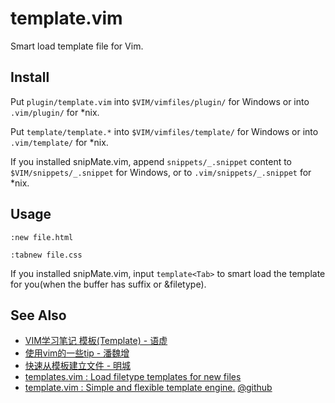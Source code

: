 
# template.vim

Smart load template file for Vim.

## Install
Put `plugin/template.vim` into `$VIM/vimfiles/plugin/` for Windows or into `.vim/plugin/` for *nix.

Put `template/template.*` into `$VIM/vimfiles/template/` for Windows or into `.vim/template/` for *nix.

If you installed snipMate.vim, append `snippets/_.snippet` content to `$VIM/snippets/_.snippet` for Windows,
or to `.vim/snippets/_.snippet` for *nix.

## Usage
`:new file.html`

`:tabnew file.css`

If you installed snipMate.vim, input `template<Tab>` to smart load the template for you(when the buffer has suffix or &filetype).

## See Also
* [VIM学习笔记 模板(Template) - 语虚](http://yyq123.blogspot.com/2010/08/vim-template.html)
* [使用vim的一些tip - 潘魏增](http://panweizeng.com/archives/383)
* [快速从模板建立文件 - 明城](http://www.gracecode.com/archives/2414/)
* [templates.vim : Load filetype templates for new files](http://www.vim.org/scripts/script.php?script_id=1172)
* [template.vim : Simple and flexible template engine.](http://www.vim.org/scripts/script.php?script_id=2834)
    [@github](http://github.com/thinca/vim-template)
